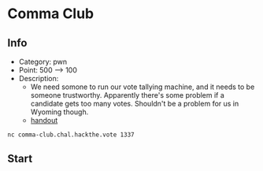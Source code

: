 Comma Club
=====================================================

## Info
* Category: pwn
* Point: 500 --> 100
* Description: 
    * We need somone to run our vote tallying machine, and it needs to be someone trustworthy. Apparently there's some problem if a candidate gets too many votes. Shouldn't be a problem for us in Wyoming though.
    * [handout](../handout/)
```
nc comma-club.chal.hackthe.vote 1337
```

## Start
